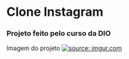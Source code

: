 # Clone Instagram

### Projeto feito pelo curso da DIO




Imagem do projeto
<a href="https://imgur.com/W8AML3d"><img src="https://i.imgur.com/W8AML3d.png" title="source: imgur.com" /></a>
